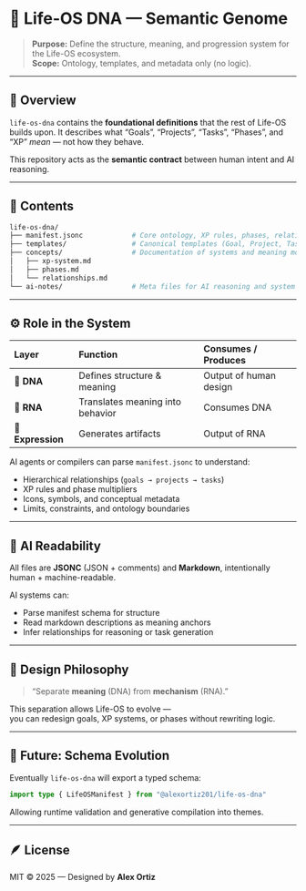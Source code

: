 
# 🧬 Life-OS DNA — Semantic Genome

> **Purpose:** Define the structure, meaning, and progression system for the Life-OS ecosystem.  
> **Scope:** Ontology, templates, and metadata only (no logic).

---

## 📘 Overview

`life-os-dna` contains the **foundational definitions** that the rest of Life-OS builds upon.
It describes what “Goals”, “Projects”, “Tasks”, “Phases”, and “XP” *mean* — not how they behave.

This repository acts as the **semantic contract** between human intent and AI reasoning.

---

## 🧩 Contents

```bash
life-os-dna/
├── manifest.jsonc            # Core ontology, XP rules, phases, relationships
├── templates/                # Canonical templates (Goal, Project, Task)
├── concepts/                 # Documentation of systems and meaning models
│   ├── xp-system.md
│   ├── phases.md
│   └── relationships.md
└── ai-notes/                 # Meta files for AI reasoning and system context
```

---

## ⚙️ Role in the System

| Layer | Function | Consumes / Produces |
|:--|:--|:--|
| 🧬 **DNA** | Defines structure & meaning | Output of human design |
| 🧫 **RNA** | Translates meaning into behavior | Consumes DNA |
| 💎 **Expression** | Generates artifacts | Output of RNA |

AI agents or compilers can parse `manifest.jsonc` to understand:
- Hierarchical relationships (`goals → projects → tasks`)
- XP rules and phase multipliers
- Icons, symbols, and conceptual metadata
- Limits, constraints, and ontology boundaries

---

## 🧠 AI Readability

All files are **JSONC** (JSON + comments) and **Markdown**, intentionally human + machine-readable.

AI systems can:
- Parse manifest schema for structure
- Read markdown descriptions as meaning anchors
- Infer relationships for reasoning or task generation

---

## 🔬 Design Philosophy

> “Separate **meaning** (DNA) from **mechanism** (RNA).”

This separation allows Life-OS to evolve —  
you can redesign goals, XP systems, or phases without rewriting logic.

---

## 🚀 Future: Schema Evolution

Eventually `life-os-dna` will export a typed schema:

```ts
import type { LifeOSManifest } from "@alexortiz201/life-os-dna"
```

Allowing runtime validation and generative compilation into themes.

---

## 🪶 License

MIT © 2025 — Designed by **Alex Ortiz**
